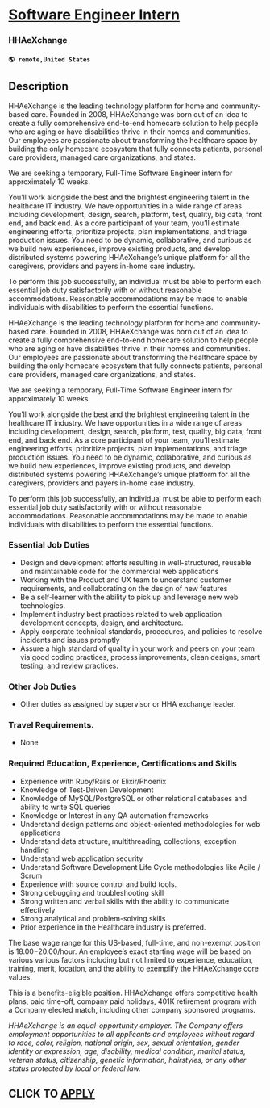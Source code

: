 # [Software Engineer Intern](https://www.remotewlb.com/apply/software-engineer-intern-110734)  
### HHAeXchange  
#### `🌎 remote,United States`  

## Description

HHAeXchange is the leading technology platform for home and community-based care. Founded in 2008, HHAeXchange was born out of an idea to create a fully comprehensive end-to-end homecare solution to help people who are aging or have disabilities thrive in their homes and communities. Our employees are passionate about transforming the healthcare space by building the only homecare ecosystem that fully connects patients, personal care providers, managed care organizations, and states.

We are seeking a temporary, Full-Time Software Engineer intern for approximately 10 weeks.

  

You’ll work alongside the best and the brightest engineering talent in the healthcare IT industry. We have opportunities in a wide range of areas including development, design, search, platform, test, quality, big data, front end, and back end. As a core participant of your team, you’ll estimate engineering efforts, prioritize projects, plan implementations, and triage production issues. You need to be dynamic, collaborative, and curious as we build new experiences, improve existing products, and develop distributed systems powering HHAeXchange’s unique platform for all the caregivers, providers and payers in-home care industry.

To perform this job successfully, an individual must be able to perform each essential job duty satisfactorily with or without reasonable accommodations. Reasonable accommodations may be made to enable individuals with disabilities to perform the essential functions.

  

HHAeXchange is the leading technology platform for home and community-based care. Founded in 2008, HHAeXchange was born out of an idea to create a fully comprehensive end-to-end homecare solution to help people who are aging or have disabilities thrive in their homes and communities. Our employees are passionate about transforming the healthcare space by building the only homecare ecosystem that fully connects patients, personal care providers, managed care organizations, and states.

We are seeking a temporary, Full-Time Software Engineer intern for approximately 10 weeks.

  

You’ll work alongside the best and the brightest engineering talent in the healthcare IT industry. We have opportunities in a wide range of areas including development, design, search, platform, test, quality, big data, front end, and back end. As a core participant of your team, you’ll estimate engineering efforts, prioritize projects, plan implementations, and triage production issues. You need to be dynamic, collaborative, and curious as we build new experiences, improve existing products, and develop distributed systems powering HHAeXchange’s unique platform for all the caregivers, providers and payers in-home care industry.

To perform this job successfully, an individual must be able to perform each essential job duty satisfactorily with or without reasonable accommodations. Reasonable accommodations may be made to enable individuals with disabilities to perform the essential functions.

  

### Essential Job Duties

* Design and development efforts resulting in well-structured, reusable and maintainable code for the commercial web applications
* Working with the Product and UX team to understand customer requirements, and collaborating on the design of new features
* Be a self-learner with the ability to pick up and leverage new web technologies.
* Implement industry best practices related to web application development concepts, design, and architecture.
* Apply corporate technical standards, procedures, and policies to resolve incidents and issues promptly
* Assure a high standard of quality in your work and peers on your team via good coding practices, process improvements, clean designs, smart testing, and review practices.

  

### Other Job Duties

* Other duties as assigned by supervisor or HHA exchange leader.

  

### Travel Requirements.

* None

  

### Required Education, Experience, Certifications and Skills

* Experience with Ruby/Rails or Elixir/Phoenix 
* Knowledge of Test-Driven Development 
* Knowledge of MySQL/PostgreSQL or other relational databases and ability to write SQL queries 
* Knowledge or Interest in any QA automation frameworks
* Understand design patterns and object-oriented methodologies for web applications
* Understand data structure, multithreading, collections, exception handling
* Understand web application security
* Understand Software Development Life Cycle methodologies like Agile / Scrum
* Experience with source control and build tools.
* Strong debugging and troubleshooting skill 
* Strong written and verbal skills with the ability to communicate effectively
* Strong analytical and problem-solving skills
* Prior experience in the Healthcare industry is preferred. 

  

The base wage range for this US-based, full-time, and non-exempt position is $18.00-$20.00/hour. An employee’s exact starting wage will be based on various various factors including but not limited to experience, education, training, merit, location, and the ability to exemplify the HHAeXchange core values.

This is a benefits-eligible position. HHAeXchange offers competitive health plans, paid time-off, company paid holidays, 401K retirement program with a Company elected match, including other company sponsored programs.

  

 _HHAeXchange is an equal-opportunity employer. The Company offers employment opportunities to all applicants and employees without regard to race, color, religion, national origin, sex, sexual orientation, gender identity or expression, age, disability, medical condition, marital status, veteran status, citizenship, genetic information, hairstyles, or any other status protected by local or federal law._

  

  
## CLICK TO [APPLY](https://www.remotewlb.com/apply/software-engineer-intern-110734)

